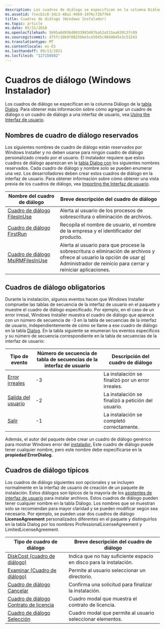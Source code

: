 ```yaml
---
description: Los cuadros de diálogo se especifican en la columna Diálogo de la tabla Diálogo. Para obtener más información sobre cómo agregar un cuadro de diálogo o un cuadro de diálogo a una interfaz de usuario, vea Uso del Interfaz de usuario.
ms.assetid: 7cecb1c6-3dc3-48a1-94b9-1976c72b7764
title: Cuadros de diálogo (Windows Instalador)
ms.topic: article
ms.date: 05/31/2018
ms.openlocfilehash: 5695a8d936d0933983407ba52a531ea839137c09
ms.sourcegitcommit: d75fc10b9f0825bbe5ce5045c90d4045e3c53243
ms.translationtype: MT
ms.contentlocale: es-ES
ms.lasthandoff: 09/13/2021
ms.locfileid: "127158582"
---
```

# <a name="dialog-boxes-windows-installer"></a>Cuadros de diálogo (Windows Instalador)

Los cuadros de diálogo se especifican en la columna Diálogo de la [tabla Dialog](dialog-table.md). Para obtener más información sobre cómo agregar un cuadro de diálogo o un cuadro de diálogo a una interfaz de usuario, vea [Using the Interfaz de usuario](using-the-user-interface.md).

## <a name="reserved-dialog-box-names"></a>Nombres de cuadro de diálogo reservados

Los siguientes nombres de cuadro de diálogo están reservados por Windows Installer y no deben usarse para ningún cuadro de diálogo personalizado creado por el usuario. El instalador requiere que estos cuadros de diálogo aparezcan en la [tabla Dialog con](dialog-table.md) los siguientes nombres reservados. Cada cuadro de diálogo y nombre solo se pueden enumerar una vez. Los desarrolladores deben crear estos cuadros de diálogo en la interfaz de usuario. Para obtener información sobre cómo obtener una vista previa de los cuadros de diálogo, vea [Importing the Interfaz de usuario](importing-the-user-interface.md).



| Nombre del cuadro de diálogo                                      | Breve descripción del cuadro de diálogo                                                                                                                                         |
|------------------------------------------------------|-------------------------------------------------------------------------------------------------------------------------------------------------------------------------|
| [Cuadro de diálogo FilesInUse](filesinuse-dialog.md)           | Alerta al usuario de los procesos de sobrescritura o eliminación de archivos.                                                                                                                 |
| [Cuadro de diálogo FirstRun](firstrun-dialog.md)               | Recopila el nombre de usuario, el nombre de la empresa y el identificador del producto.                                                                                                                       |
| [Cuadro de diálogo MsiRMFilesInUse](msirmfilesinuse-dialog.md) | Alerta al usuario para que procese la sobrescritura o eliminación de archivos y ofrece al usuario la opción de usar [el](/windows/desktop/RstMgr/restart-manager-portal) Administrador de reinicio para cerrar y reiniciar aplicaciones. |



 

## <a name="required-dialog-boxes"></a>Cuadros de diálogo obligatorios

Durante la instalación, algunos eventos hacen que [](using-a-sequence-table.md) Windows Installer compruebe las tablas de secuencia de la interfaz de usuario en el paquete y muestre el cuadro de diálogo especificado. Por ejemplo, en el caso de un error irresal, Windows Installer muestra el cuadro de diálogo que aparece con un número de secuencia de -3 en la tabla de secuencias de la interfaz de usuario, independientemente de cómo se llame a ese cuadro de diálogo en la tabla [Dialog](dialog-table.md). En la tabla siguiente se enumeran los eventos específicos y su número de secuencia correspondiente en la tabla de secuencias de la interfaz de usuario:



| Tipo de evento                        | Número de secuencia de tabla de secuencias de la interfaz de usuario | Descripción del cuadro de diálogo                              |
|--------------------------------------|-----------------------------------------------|--------------------------------------------------------|
| [Error irreales](fatalerror-dialog.md) | -3                                            | La instalación se finalizó por un error irreales.      |
| [Salida del usuario](userexit-dialog.md)     | -2                                            | La instalación se finalizó a petición del usuario. |
| [Salir](exit-dialog.md)              | -1                                            | La instalación se completó correctamente.               |



 

Además, el autor del paquete debe crear un cuadro de diálogo genérico para mostrar Windows error del [instalador.](error-dialog.md) Este cuadro de diálogo puede tener cualquier nombre, pero este nombre debe especificarse en la **propiedad ErrorDialog.**

## <a name="typical-dialog-boxes"></a>Cuadros de diálogo típicos

Los cuadros de diálogo siguientes son opcionales y se incluyen normalmente en la interfaz de usuario de creación de un paquete de instalación. Estos diálogos son típicos de la mayoría de los [asistentes de interfaz de usuario](user-interface-wizard-behavior.md) para instalar archivos. Estos cuadros de diálogo pueden tener cualquier nombre en la tabla Diálogo. Los nombres que se muestran solo se recomiendan para mayor claridad y se pueden modificar según sea necesario. Por ejemplo, se pueden usar dos cuadros de diálogo **LicenseAgreement** personalizados diferentes en el paquete y distinguirlos en la tabla Dialog por los nombres ProfessionalLicenseAgreement y LimitedLicenseAgreement.



| Tipo de cuadro de diálogo                                             | Breve descripción del cuadro de diálogo                         |
|-------------------------------------------------------------|---------------------------------------------------------|
| [DiskCost (cuadro de diálogo)](diskcost-dialog.md)                  | Indica que no hay suficiente espacio en disco para la instalación. |
| [Examinar (Cuadro de diálogo)](browse-dialog.md)                      | Permite al usuario seleccionar un directorio.                     |
| [Cuadro de diálogo Cancelar](cancel-dialog.md)                      | Confirma una solicitud para finalizar la instalación.       |
| [Cuadro de diálogo Contrato de licencia](licenseagreement-dialog.md) | Cuadro modal que muestra el contrato de licencia.             |
| [Cuadro de diálogo Selección](selection-dialog.md)                | Cuadro modal que permite al usuario seleccionar elementos.            |



 

 

 

